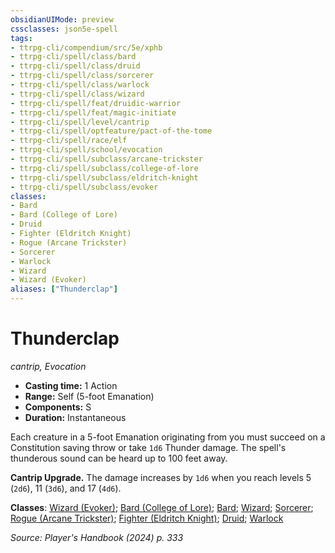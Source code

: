 ```yaml
---
obsidianUIMode: preview
cssclasses: json5e-spell
tags:
- ttrpg-cli/compendium/src/5e/xphb
- ttrpg-cli/spell/class/bard
- ttrpg-cli/spell/class/druid
- ttrpg-cli/spell/class/sorcerer
- ttrpg-cli/spell/class/warlock
- ttrpg-cli/spell/class/wizard
- ttrpg-cli/spell/feat/druidic-warrior
- ttrpg-cli/spell/feat/magic-initiate
- ttrpg-cli/spell/level/cantrip
- ttrpg-cli/spell/optfeature/pact-of-the-tome
- ttrpg-cli/spell/race/elf
- ttrpg-cli/spell/school/evocation
- ttrpg-cli/spell/subclass/arcane-trickster
- ttrpg-cli/spell/subclass/college-of-lore
- ttrpg-cli/spell/subclass/eldritch-knight
- ttrpg-cli/spell/subclass/evoker
classes:
- Bard
- Bard (College of Lore)
- Druid
- Fighter (Eldritch Knight)
- Rogue (Arcane Trickster)
- Sorcerer
- Warlock
- Wizard
- Wizard (Evoker)
aliases: ["Thunderclap"]
---
```

# Thunderclap
*cantrip, Evocation*  


- **Casting time:** 1 Action
- **Range:** Self (5-foot Emanation)
- **Components:** S
- **Duration:** Instantaneous

Each creature in a 5-foot Emanation originating from you must succeed on a Constitution saving throw or take `1d6` Thunder damage. The spell's thunderous sound can be heard up to 100 feet away.

**Cantrip Upgrade.** The damage increases by `1d6` when you reach levels 5 (`2d6`), 11 (`3d6`), and 17 (`4d6`).

**Classes**: [Wizard (Evoker)](3-Mechanics/CLI/lists/list-spells-classes-wizard-xphb-evoker-xphb.md "subclass=XPHB;class=XPHB"); [Bard (College of Lore)](3-Mechanics/CLI/lists/list-spells-classes-bard-xphb-college-of-lore-xphb.md "subclass=XPHB;class=XPHB"); [Bard](3-Mechanics/CLI/lists/list-spells-classes-bard.md); [Wizard](3-Mechanics/CLI/lists/list-spells-classes-wizard.md); [Sorcerer](3-Mechanics/CLI/lists/list-spells-classes-sorcerer.md); [Rogue (Arcane Trickster)](3-Mechanics/CLI/lists/list-spells-classes-rogue-xphb-arcane-trickster-xphb.md "subclass=XPHB;class=XPHB"); [Fighter (Eldritch Knight)](3-Mechanics/CLI/lists/list-spells-classes-fighter-xphb-eldritch-knight-xphb.md "subclass=XPHB;class=XPHB"); [Druid](3-Mechanics/CLI/lists/list-spells-classes-druid.md); [Warlock](3-Mechanics/CLI/lists/list-spells-classes-warlock.md)

*Source: Player's Handbook (2024) p. 333*